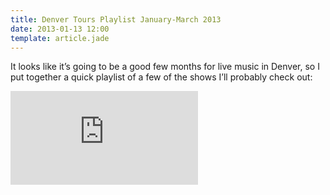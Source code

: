```yaml
---
title: Denver Tours Playlist January-March 2013
date: 2013-01-13 12:00
template: article.jade
---
```

It looks like it&rsquo;s going to be a good few months for live music in Denver, so I put together a quick playlist of a few of the shows I&rsquo;ll probably check out:

<iframe class="playlist" src="https://rd.io/i/QV5I6DNCe9g" frameborder="0"></iframe>